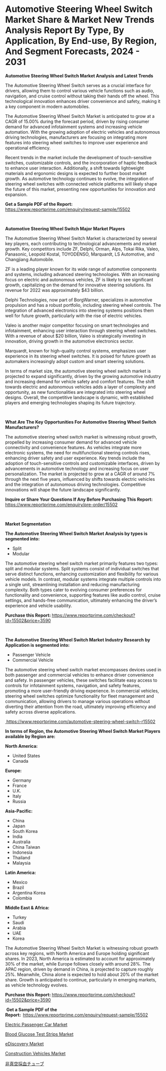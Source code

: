 <p><h1>Automotive Steering Wheel Switch Market Share & Market New Trends Analysis Report By Type, By Application, By End-use, By Region, And Segment Forecasts, 2024 - 2031</h1></p><p><strong>Automotive Steering Wheel Switch Market Analysis and Latest Trends</strong></p>
<p><p>The Automotive Steering Wheel Switch serves as a crucial interface for drivers, allowing them to control various vehicle functions such as audio, navigation, and cruise control without taking their hands off the wheel. This technological innovation enhances driver convenience and safety, making it a key component in modern automobiles. </p><p>The Automotive Steering Wheel Switch Market is anticipated to grow at a CAGR of 15.00% during the forecast period, driven by rising consumer demand for advanced infotainment systems and increasing vehicle automation. With the growing adoption of electric vehicles and autonomous driving technologies, manufacturers are focusing on integrating more features into steering wheel switches to improve user experience and operational efficiency.</p><p>Recent trends in the market include the development of touch-sensitive switches, customizable controls, and the incorporation of haptic feedback to enhance user interaction. Additionally, a shift towards lightweight materials and ergonomic designs is expected to further boost market growth. As automotive technology continues to evolve, the integration of steering wheel switches with connected vehicle platforms will likely shape the future of this market, presenting new opportunities for innovation and expansion.</p></p>
<p><strong>Get a Sample PDF of the Report:&nbsp;</strong> <a href="https://www.reportprime.com/enquiry/request-sample/15502">https://www.reportprime.com/enquiry/request-sample/15502</a></p>
<p>&nbsp;</p>
<p><strong>Automotive Steering Wheel Switch Major Market Players</strong></p>
<p><p>The Automotive Steering Wheel Switch Market is characterized by several key players, each contributing to technological advancements and market growth. Key competitors include ZF, Delphi, Orman, Alps, Tokai Rika, Valeo, Panasonic, Leopold Kostal, TOYODENSO, Marquardt, LS Automotive, and Changjiang Automobile.</p><p>ZF is a leading player known for its wide range of automotive components and systems, including advanced steering technologies. With an increasing focus on electric and autonomous vehicles, ZF is likely to see significant growth, capitalizing on the demand for innovative steering solutions. Its revenue for 2022 was approximately $43 billion.</p><p>Delphi Technologies, now part of BorgWarner, specializes in automotive propulsion and has a robust portfolio, including steering wheel controls. The integration of advanced electronics into steering systems positions them well for future growth, particularly with the rise of electric vehicles.</p><p>Valeo is another major competitor focusing on smart technologies and infotainment, enhancing user interaction through steering wheel switches. With a revenue of about $20 billion, Valeo is strategically investing in innovation, driving growth in the automotive electronics sector.</p><p>Marquardt, known for high-quality control systems, emphasizes user experience in its steering wheel switches. It is poised for future growth as automakers increasingly adopt custom and smart steering solutions.</p><p>In terms of market size, the automotive steering wheel switch market is projected to expand significantly, driven by the growing automotive industry and increasing demand for vehicle safety and comfort features. The shift towards electric and autonomous vehicles adds a layer of complexity and opportunity, as new functionalities are integrated into steering wheel designs. Overall, the competitive landscape is dynamic, with established players and emerging technologies shaping its future trajectory.</p></p>
<p>&nbsp;</p>
<p><strong>What Are The Key Opportunities For Automotive Steering Wheel Switch Manufacturers?</strong></p>
<p><p>The automotive steering wheel switch market is witnessing robust growth, propelled by increasing consumer demand for advanced vehicle connectivity and convenience features. As vehicles integrate more electronic systems, the need for multifunctional steering controls rises, enhancing driver safety and user experience. Key trends include the adoption of touch-sensitive controls and customizable interfaces, driven by advancements in automotive technology and increasing focus on user personalization. The market is projected to grow at a CAGR of around 7% through the next five years, influenced by shifts towards electric vehicles and the integration of autonomous driving technologies. Competitive innovations will shape the future landscape significantly.</p></p>
<p><strong>Inquire or Share Your Questions If Any Before Purchasing This Report:</strong> <a href="https://www.reportprime.com/enquiry/pre-order/15502">https://www.reportprime.com/enquiry/pre-order/15502</a></p>
<p>&nbsp;</p>
<p><strong>Market Segmentation</strong></p>
<p><strong>The Automotive Steering Wheel Switch Market Analysis by types is segmented into:</strong></p>
<p><ul><li>Split</li><li>Modular</li></ul></p>
<p><p>The automotive steering wheel switch market primarily features two types: split and modular systems. Split systems consist of individual switches that serve distinct functions, enhancing customization and flexibility for various vehicle models. In contrast, modular systems integrate multiple controls into a single unit, streamlining installation and reducing manufacturing complexity. Both types cater to evolving consumer preferences for functionality and convenience, supporting features like audio control, cruise settings, and hands-free communication, ultimately enhancing the driver’s experience and vehicle usability.</p></p>
<p><strong>Purchase this Report:&nbsp;</strong><a href="https://www.reportprime.com/checkout?id=15502&price=3590">https://www.reportprime.com/checkout?id=15502&price=3590</a></p>
<p>&nbsp;</p>
<p><strong>The Automotive Steering Wheel Switch Market Industry Research by Application is segmented into:</strong></p>
<p><ul><li>Passenger Vehicle</li><li>Commercial Vehicle</li></ul></p>
<p><p>The automotive steering wheel switch market encompasses devices used in both passenger and commercial vehicles to enhance driver convenience and safety. In passenger vehicles, these switches facilitate easy access to controls for infotainment systems, navigation, and safety features, promoting a more user-friendly driving experience. In commercial vehicles, steering wheel switches optimize functionality for fleet management and communication, allowing drivers to manage various operations without diverting their attention from the road, ultimately improving efficiency and safety across diverse applications.</p></p>
<p><a href="https://www.reportprime.com/automotive-steering-wheel-switch-r15502">&nbsp;https://www.reportprime.com/automotive-steering-wheel-switch-r15502</a></p>
<p><strong>In terms of Region, the Automotive Steering Wheel Switch Market Players available by Region are:</strong></p>
<p>
    <p> <strong> North America: </strong>
        <ul>
            <li>United States</li>
            <li>Canada</li>
        </ul>
        </p> 
    <p> <strong> Europe: </strong>
        <ul>
            <li>Germany</li>
            <li>France</li>
            <li>U.K.</li>
            <li>Italy</li>
            <li>Russia</li>
        </ul>
        </p> 
    <p> <strong> Asia-Pacific: </strong>
        <ul>
            <li>China</li>
            <li>Japan</li>
            <li>South Korea</li>
            <li>India</li>
            <li>Australia</li>
            <li>China Taiwan</li>
            <li>Indonesia</li>
            <li>Thailand</li>
            <li>Malaysia</li>
        </ul>
        </p> 
    <p> <strong> Latin America: </strong>
        <ul>
            <li>Mexico</li>
            <li>Brazil</li>
            <li>Argentina Korea</li>
            <li>Colombia</li>
        </ul>
        </p> 
    <p> <strong> Middle East & Africa: </strong>
        <ul>
            <li>Turkey</li>
            <li>Saudi</li>
            <li>Arabia</li>
            <li>UAE</li>
            <li>Korea</li>
        </ul>
    </p>
    </p>
<p><p>The Automotive Steering Wheel Switch Market is witnessing robust growth across key regions, with North America and Europe holding significant shares. In 2023, North America is estimated to account for approximately 30% of the market, while Europe follows closely with around 28%. The APAC region, driven by demand in China, is projected to capture roughly 25%. Meanwhile, China alone is expected to hold about 20% of the market share. Growth is anticipated to continue, particularly in emerging markets, as vehicle technology evolves.</p></p>
<p><strong>Purchase this Report: </strong><a href="https://www.reportprime.com/checkout?id=15502&price=3590">https://www.reportprime.com/checkout?id=15502&price=3590</a></p>
<p>&nbsp;<strong>Get a Sample PDF of the Report:&nbsp;&nbsp;</strong><a href="https://www.reportprime.com/enquiry/request-sample/15502">https://www.reportprime.com/enquiry/request-sample/15502</a></p>
<p><strong></strong></p>
<p><p><a href="https://issuu.com/reportprime-2/docs/electric-passenger-car-market-size-_b5c2a9d98da2af">Electric Passenger Car Market</a></p><p><a href="https://www.linkedin.com/pulse/how-regional-global-trends-shaping-blood-glucose-test-strips-8agae?trackingId=0fTLAeToSl2Sih%2FP3%2Fdw2Q%3D%3D">Blood Glucose Test Strips Market</a></p><p><a href="https://www.linkedin.com/pulse/how-ediscovery-market-changing-from-2024-2031-petal-research-l5oof?trackingId=MU2xsofhQo26CSt6uyR4tQ%3D%3D">eDiscovery Market</a></p><p><a href="https://issuu.com/reportprime-2/docs/construction-vehicles-market-size-2_48021041802b4c">Construction Vehicles Market</a></p><p><a href="https://medium.com/@natkinneij6j/non-vacuum-blood-collection-tube-market-%E3%81%AE%E3%82%B0%E3%83%AD%E3%83%BC%E3%83%90%E3%83%AB%E5%B8%82%E5%A0%B4%E6%A6%82%E8%A6%81%E3%81%AF-%E4%B8%96%E7%95%8C%E3%81%8A%E3%82%88%E3%81%B3%E4%B8%BB%E8%A6%81%E5%B8%82%E5%A0%B4%E3%81%AB%E3%81%8A%E3%81%91%E3%82%8B%E6%A5%AD%E7%95%8C%E3%81%AB%E5%BD%B1%E9%9F%BF%E3%82%92%E4%B8%8E%E3%81%88%E3%82%8B%E4%B8%BB%E8%A6%81%E3%81%AA%E3%83%88%E3%83%AC%E3%83%B3%E3%83%89%E3%81%AB%E3%81%A4%E3%81%84%E3%81%A6-%E7%8B%AC%E8%87%AA%E3%81%AE%E8%A6%96%E7%82%B9%E3%82%92%E6%8F%90%E4%BE%9B%E3%81%97%E3%81%BE%E3%81%99-42f3119e334f">非真空採血チューブ</a></p></p>